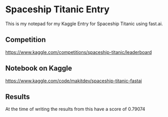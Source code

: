 # Spaceship Titanic Entry
This is my notepad for my Kaggle Entry for Spaceship Titanic using fast.ai.

## Competition
https://www.kaggle.com/competitions/spaceship-titanic/leaderboard

## Notebook on Kaggle
https://www.kaggle.com/code/makitdev/spaceship-titanic-fastai

## Results
At the time of writing the results from this have a score of 0.79074
